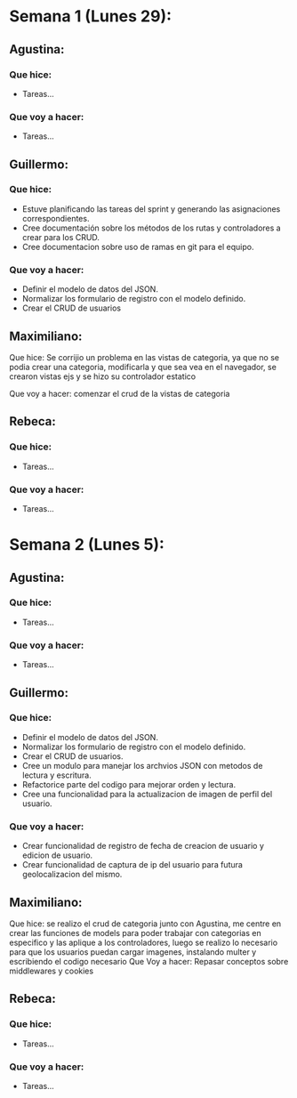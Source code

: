 # Semana 1 (Lunes 29):

## Agustina:
### Que hice: 
- Tareas...
### Que voy a hacer:
- Tareas...

## Guillermo:
### Que hice: 
- Estuve planificando las tareas del sprint y generando las asignaciones correspondientes.
- Cree documentación sobre los métodos de los rutas y controladores a crear para los CRUD.
- Cree documentacion sobre uso de ramas en git para el equipo.
### Que voy a hacer:
- Definir el modelo de datos del JSON.
- Normalizar los formulario de registro con el modelo definido.
- Crear el CRUD de usuarios

## Maximiliano:
Que hice:
Se corrijio un problema en las vistas de categoria, ya que no se podia crear una categoria, modificarla y que sea vea en el navegador, se crearon vistas ejs y se hizo su controlador estatico

Que voy a hacer:
comenzar el crud de la vistas de categoria 

## Rebeca:
### Que hice: 
- Tareas...
### Que voy a hacer:
- Tareas...

# Semana 2 (Lunes 5):

## Agustina:
### Que hice: 
- Tareas...
### Que voy a hacer:
- Tareas...

## Guillermo:
### Que hice: 
- Definir el modelo de datos del JSON.
- Normalizar los formulario de registro con el modelo definido.
- Crear el CRUD de usuarios.
- Cree un modulo para manejar los archvios JSON con metodos de lectura y escritura.
- Refactorice parte del codigo para mejorar orden y lectura.
- Cree una funcionalidad para la actualizacion de imagen de perfil del usuario.
### Que voy a hacer:
- Crear funcionalidad de registro de fecha de creacion de usuario y edicion de usuario.
- Crear funcionalidad de captura de ip del usuario para futura geolocalizacion del mismo.

## Maximiliano:
Que hice:
se realizo el crud de categoria junto con Agustina, me centre en crear las funciones de models para poder trabajar con categorias en especifico y las aplique a los controladores, luego se realizo lo necesario para que los usuarios puedan cargar imagenes, instalando multer y escribiendo el codigo necesario
Que Voy a hacer:
Repasar conceptos sobre middlewares y cookies


## Rebeca:
### Que hice: 
- Tareas...
### Que voy a hacer:
- Tareas...
